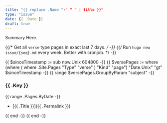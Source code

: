 ```yaml
---
title: "{{ replace .Name "-" " " | title }}"
type: "issue"
date: {{ .Date }}
draft: true
---
```


Summary Here.

{{/* Get all `verse` type pages in exact last 7 days. */ -}}
{{/* Run `hugo new issue/{seq}.md` every week. Better with cronjob. */ -}}

{{ $sinceTimestamp := sub now.Unix 604800 -}}
{{ $versePages := where (where ( where .Site.Pages "Type" "verse" ) "Kind" "page") "Date.Unix" "gt" $sinceTimestamp -}}
{{ range $versePages.GroupByParam "subject" -}}
### {{ .Key }}

{{ range .Pages.ByDate -}}
* [{{ .Title }}]({{ .Permalink }})

{{ end -}}
{{ end -}}

